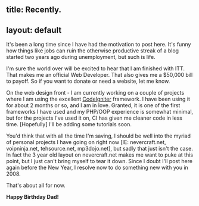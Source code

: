 title: Recently.
---
layout: default
---

It's been a long time since I have had the motivation to post here. It's funny
how things like jobs can ruin the otherwise productive streak of a blog
started two years ago during unemployment, but such is life.

I'm sure the world over will be excited to hear that I am finished with ITT.
That makes me an official Web Developer. That also gives me a $50,000 bill to
payoff. So if you want to donate or need a website, let me know.

On the web design front - I am currently working on a couple of projects where
I am using the excellent [CodeIgniter](http://www.codeigniter.com) framework.
I have been using it for about 2 months or so, and I am in love. Granted, it
is one of the first frameworks I have used and my PHP/OOP experience is
somewhat minimal, but for the projects I've used it on, CI has given me
cleaner code in less time. [Hopefully] I'll be adding some tutorials soon.

You'd think that with all the time I'm saving, I should be well into the
myriad of personal projects I have going on right now [IE: nevercraft.net,
voipninja.net, tehsource.net, mp3dojo.net], but sadly that just isn't the
case. In fact the 3 year old layout on nevercraft.net makes me want to puke at
this point, but I just can't bring myself to tear it down. Since I doubt I'll
post here again before the New Year, I resolve now to do something new with
you in 2008.

That's about all for now.

**Happy Birthday Dad!**
